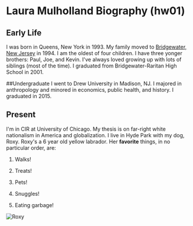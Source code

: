 # Laura Mulholland Biography (hw01)

## Early Life

I was born in Queens, New York in 1993. My family moved to [Bridgewater, New Jersey](https://en.wikipedia.org/wiki/Bridgewater_Township,_New_Jersey) in 1994. I am the oldest of four children.
I have three yonger brothers: Paul, Joe, and Kevin. I've always loved growing up with lots of siblings (most of the time). I graduated from Bridgewater-Raritan High School in 2001.

##Undergraduate
I went to Drew University in Madison, NJ. I majored in anthropology and minored in economics, public health, and history. I graduated in 2015. 

## Present
I'm in CIR at University of Chicago. My thesis is on far-right white nationalism in America and globalization.
I live in Hyde Park with my dog, Roxy. Roxy's a 6 year old yellow labrador. Her **favorite** things, in no particular order, are:

1. Walks!

2. Treats!

3. Pets!

4. Snuggles!

5. Eating garbage!

![Roxy](C:\Users\lmulh\Pictures\Roxy.jpg)

